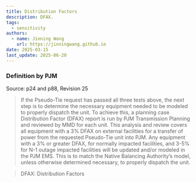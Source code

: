 ```yaml
---
title: Distribution Factors
description: DFAX.
tags:
  - sensitivity
authors:
  - name: Jinning Wang
    url: https://jinningwang.github.io
date: 2025-03-15
last_update: 2025-06-20
---
```


### Definition by PJM

Source: <d-cite key="pjm2024m3a"></d-cite> p24 and p88, Revision 25

> If the Pseudo-Tie request has passed all three tests above, the next step is to determine the necessary equipment needed to be modeled to properly dispatch the unit. To achieve this, a planning case Distribution Factor (DFAX) report is run by PJM Transmission Planning and reviewed by MMD for each unit. This analysis and review covers all equipment with a 3% DFAX on external facilities for a transfer of power from the requested Pseudo-Tie unit into PJM. Any equipment with a 3% or greater DFAX, for normally impacted facilities, and 3-5% for N-1 outage impacted facilities will be updated and/or modeled in the PJM EMS. This is to match the Native Balancing Authority’s model, unless otherwise determined necessary, to properly dispatch the unit.

> DFAX: Distribution Factors
